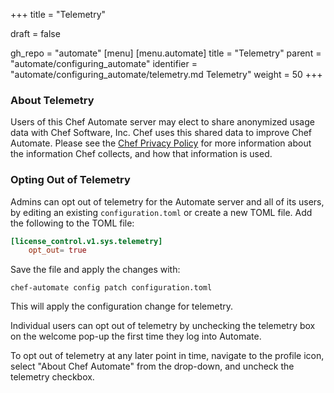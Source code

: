 +++
title = "Telemetry"

draft = false

gh_repo = "automate"
[menu]
  [menu.automate]
    title = "Telemetry"
    parent = "automate/configuring_automate"
    identifier = "automate/configuring_automate/telemetry.md Telemetry"
    weight = 50
+++

### About Telemetry

Users of this Chef Automate server may elect to share anonymized usage data with
Chef Software, Inc.
Chef uses this shared data to improve Chef Automate.
Please see the [Chef Privacy Policy](https://chef.io/privacy-policy) for more information about the information Chef collects, and how that information is used.

### Opting Out of Telemetry

Admins can opt out of telemetry for the Automate server and all of its users, by editing an existing `configuration.toml` or create a new TOML file. Add the following to the TOML file:

```toml
[license_control.v1.sys.telemetry]
    opt_out= true
```

Save the file and apply the changes with:

  ``chef-automate config patch configuration.toml``

This will apply the configuration change for telemetry.

Individual users can opt out of telemetry by unchecking the telemetry box on the welcome pop-up the first time they log into Automate.

To opt out of telemetry at any later point in time, navigate to the profile icon, select "About Chef Automate" from the drop-down, and uncheck the telemetry checkbox.
